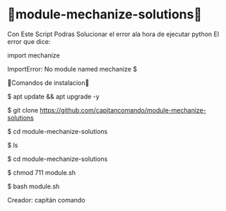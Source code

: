 # 📱module-mechanize-solutions📱

Con Este Script Podras Solucionar el error ala hora de ejecutar python
El error que dice: 

import mechanize

ImportError: No module named mechanize
$


📱Comandos de instalacion📱


$ apt update && apt upgrade -y

$ git clone https://github.com/capitancomando/module-mechanize-solutions

$ cd module-mechanize-solutions

$ ls

$ cd module-mechanize-solutions

$ chmod 711 module.sh

$ bash module.sh

Creador: capitán comando
